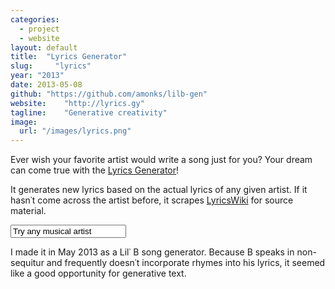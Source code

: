 ```yaml
---
categories:
  - project
  - website
layout: default
title:  "Lyrics Generator"
slug:     "lyrics"
year: "2013"
date: 2013-05-08
github: "https://github.com/amonks/lilb-gen"
website:    "http://lyrics.gy"
tagline:    "Generative creativity"
image:
  url: "/images/lyrics.png"
---
```

Ever wish your favorite artist would write a song just for you? Your dream can come true with the <a href="http://lyrics.gy">Lyrics Generator</a>!

It generates new lyrics based on the actual lyrics of any given artist. If it hasn&#8127;t come across the artist before, it scrapes <a href="http://lyrics.wikia.com/">LyricsWiki</a> for source material.

<form method="post" class="noprint" action="http://lyrics.gy/">
  <input type="text" name="artist" id="artist" value="Try any musical artist" onfocus="this.value=''" />
</form>

I made it in May 2013 as a Lil&#8127; B song generator. Because B speaks in non-sequitur and frequently doesn&#8127;t incorporate rhymes into his lyrics, it seemed like a good opportunity for generative text.
